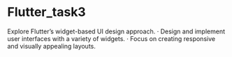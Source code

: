 # Flutter_task3
 Explore Flutter’s widget-based UI design approach.  ·         Design and implement user interfaces with a variety of widgets.  ·         Focus on creating responsive and visually appealing layouts.
